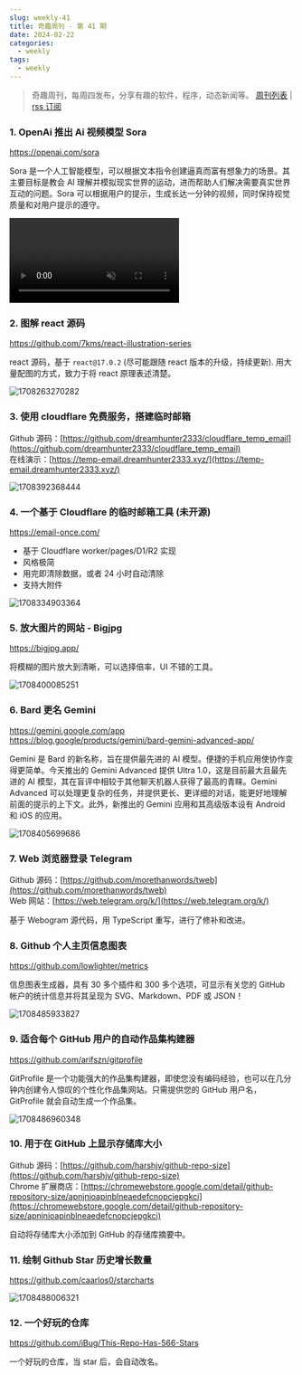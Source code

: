 ```yaml
---
slug: weekly-41
title: 奇趣周刊 - 第 41 期
date: 2024-02-22
categories:
  - weekly
tags:
  - weekly
---
```


> 奇趣周刊，每周四发布，分享有趣的软件，程序，动态新闻等。 [周刊列表](/categories/weekly/) | [rss 订阅](/categories/weekly/index.xml)  

### 1. OpenAi 推出 Ai 视频模型 Sora

https://openai.com/sora

Sora 是一个人工智能模型，可以根据文本指令创建逼真而富有想象力的场景。其主要目标是教会 AI 理解并模拟现实世界的运动，进而帮助人们解决需要真实世界互动的问题。Sora 可以根据用户的提示，生成长达一分钟的视频，同时保持视觉质量和对用户提示的遵守。

<video src="https://cdn.openai.com/tmp/s/title_0.mp4" controls muted></video>

### 2. 图解 react 源码

https://github.com/7kms/react-illustration-series

react 源码，基于 `react@17.0.2` (尽可能跟随 react 版本的升级，持续更新). 用大量配图的方式，致力于将 react 原理表述清楚。

![1708263270282](https://imgurl.zishu.me/2024/02/1708263270282.webp)

### 3. 使用 cloudflare 免费服务，搭建临时邮箱

Github 源码：[https://github.com/dreamhunter2333/cloudflare_temp_email](https://github.com/dreamhunter2333/cloudflare_temp_email)  
在线演示：[https://temp-email.dreamhunter2333.xyz/](https://temp-email.dreamhunter2333.xyz/)

![1708392368444](https://imgurl.zishu.me/2024/02/1708392368444.webp)

### 4. 一个基于 Cloudflare 的临时邮箱工具 (未开源)

https://email-once.com/

- 基于 Cloudflare worker/pages/D1/R2 实现
- 风格极简
- 用完即清除数据，或者 24 小时自动清除
- 支持大附件

![1708334903364](https://imgurl.zishu.me/2024/02/1708334903364.webp)

### 5. 放大图片的网站 - Bigjpg

https://bigjpg.app/

将模糊的图片放大到清晰，可以选择倍率，UI 不错的工具。

![1708400085251](https://imgurl.zishu.me/2024/02/1708400085251.webp)

### 6. Bard 更名 Gemini

https://gemini.google.com/app  
https://blog.google/products/gemini/bard-gemini-advanced-app/  

Gemini 是 Bard 的新名称，旨在提供最先进的 AI 模型。便捷的手机应用使协作变得更简单。今天推出的 Gemini Advanced 提供 Ultra 1.0，这是目前最大且最先进的 AI 模型，其在盲评中相较于其他聊天机器人获得了最高的青睐。Gemini Advanced 可以处理更复杂的任务，并提供更长、更详细的对话，能更好地理解前面的提示的上下文。此外，新推出的 Gemini 应用和其高级版本设有 Android 和 iOS 的应用。

![1708405699686](https://imgurl.zishu.me/2024/02/1708405699686.webp)

### 7. Web 浏览器登录 Telegram 

Github 源码：[https://github.com/morethanwords/tweb](https://github.com/morethanwords/tweb)  
Web 网站：[https://web.telegram.org/k/](https://web.telegram.org/k/)  

基于 Webogram 源代码，用 TypeScript 重写，进行了修补和改进。

### 8. Github 个人主页信息图表

https://github.com/lowlighter/metrics

信息图表生成器，具有 30 多个插件和 300 多个选项，可显示有关您的 GitHub 帐户的统计信息并将其呈现为 SVG、Markdown、PDF 或 JSON！

![1708485933827](https://imgurl.zishu.me/2024/02/1708485933827.webp)

### 9. 适合每个 GitHub 用户的自动作品集构建器

https://github.com/arifszn/gitprofile

GitProfile 是一个功能强大的作品集构建器，即使您没有编码经验，也可以在几分钟内创建令人惊叹的个性化作品集网站。只需提供您的 GitHub 用户名，GitProfile 就会自动生成一个作品集。

![1708486960348](https://imgurl.zishu.me/2024/02/1708486960348.webp)

### 10. 用于在 GitHub 上显示存储库大小

Github 源码：[https://github.com/harshjv/github-repo-size](https://github.com/harshjv/github-repo-size)  
Chrome 扩展商店：[https://chromewebstore.google.com/detail/github-repository-size/apnjnioapinblneaedefcnopcjepgkci](https://chromewebstore.google.com/detail/github-repository-size/apnjnioapinblneaedefcnopcjepgkci)  

自动将存储库大小添加到 GitHub 的存储库摘要中。

### 11. 绘制 Github Star 历史增长数量

https://github.com/caarlos0/starcharts

![1708488006321](https://imgurl.zishu.me/2024/02/1708488006321.webp)

### 12. 一个好玩的仓库

https://github.com/iBug/This-Repo-Has-566-Stars

一个好玩的仓库，当 star 后，会自动改名。